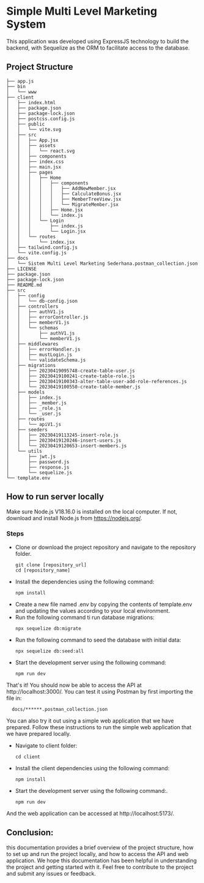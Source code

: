 # Simple Multi Level Marketing System
This application was developed using ExpressJS technology to build the backend, with Sequelize as the ORM to facilitate access to the database.
## Project Structure

```
├── app.js 
├── bin
│   └── www
├── client
│   ├── index.html
│   ├── package.json
│   ├── package-lock.json
│   ├── postcss.config.js
│   ├── public
│   │   └── vite.svg
│   ├── src
│   │   ├── App.jsx
│   │   ├── assets
│   │   │   └── react.svg
│   │   ├── components
│   │   ├── index.css
│   │   ├── main.jsx
│   │   ├── pages
│   │   │   ├── Home
│   │   │   │   ├── components
│   │   │   │   │   ├── AddNewMember.jsx
│   │   │   │   │   ├── CalculateBonus.jsx
│   │   │   │   │   ├── MemberTreeView.jsx
│   │   │   │   │   └── MigrateMember.jsx
│   │   │   │   ├── Home.jsx
│   │   │   │   └── index.js
│   │   │   └── Login
│   │   │       ├── index.js
│   │   │       └── Login.jsx
│   │   └── routes
│   │       └── index.jsx
│   ├── tailwind.config.js
│   └── vite.config.js
├── docs
│   └── Sistem Multi Level Marketing Sederhana.postman_collection.json
├── LICENSE
├── package.json
├── package-lock.json
├── README.md
├── src
│   ├── config
│   │   └── db-config.json
│   ├── controllers
│   │   ├── authV1.js
│   │   ├── errorController.js
│   │   ├── memberV1.js
│   │   └── schemas
│   │       ├── authV1.js
│   │       └── memberV1.js
│   ├── middlewares
│   │   ├── errorHandler.js
│   │   ├── mustLogin.js
│   │   └── validateSchema.js
│   ├── migrations
│   │   ├── 20230419095748-create-table-user.js
│   │   ├── 20230419100241-create-table-role.js
│   │   ├── 20230419100343-alter-table-user-add-role-references.js
│   │   └── 20230419100550-create-table-member.js
│   ├── models
│   │   ├── index.js
│   │   ├── _member.js
│   │   ├── _role.js
│   │   └── _user.js
│   ├── routes
│   │   └── apiV1.js
│   ├── seeders
│   │   ├── 20230419113245-insert-role.js
│   │   ├── 20230419120246-insert-users.js
│   │   └── 20230419120653-insert-members.js
│   └── utils
│       ├── jwt.js
│       ├── password.js
│       ├── response.js
│       └── sequelize.js
└── template.env
```

## How to run server locally
Make sure Node.js V18.16.0 is installed on the local computer. If not, download and install Node.js from https://nodejs.org/.
### Steps
- Clone or download the project repository and navigate to the repository folder.
  ```
  git clone [repository_url]
  cd [repository_name]
  ```
- Install the dependencies using the following command:
  ```
  npm install
  ```
- Create a new file named .env by copying the contents of template.env and updating the values according to your local environment.
- Run the following command ti run database migrations:
  ```
  npx sequelize db:migrate
  ```
- Run the following command to seed the database with initial data:
  ```
  npx sequelize db:seed:all
  ```
- Start the development server using the following command:
  ```
  npm run dev
  ```
That's it! You should now be able to access the API at http://localhost:3000/. You can test it using Postman by first importing the file in:
```
  docs/******.postman_collection.json
```
You can also try it out using a simple web application that we have prepared. Follow these instructions to run the simple web application that we have prepared locally.
- Navigate to client folder:
  ```
  cd client
  ```
- Install the client dependencies using the following command:
  ```
  npm install
  ```
- Start the development server using the following command:.
  ```
  npm run dev
  ```
  
And the web application can be accessed at http://localhost:5173/.
## Conclusion:
this documentation provides a brief overview of the project structure, how to set up and run the project locally, and how to access the API and web application. We hope this documentation has been helpful in understanding the project and getting started with it. Feel free to contribute to the project and submit any issues or feedback.